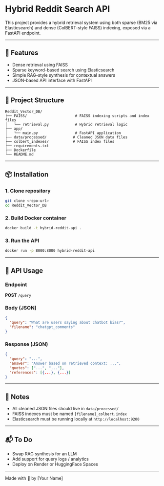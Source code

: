 # Hybrid Reddit Search API

This project provides a hybrid retrieval system using both sparse (BM25 via Elasticsearch) and dense (ColBERT-style FAISS) indexing, exposed via a FastAPI endpoint.

---

## 🚀 Features
- Dense retrieval using FAISS
- Sparse keyword-based search using Elasticsearch
- Simple RAG-style synthesis for contextual answers
- JSON-based API interface with FastAPI

---

## 📁 Project Structure
```
Reddit_Vector_DB/
├── FAISS/                      # FAISS indexing scripts and index files
│   └── retrieval.py            # Hybrid retrieval logic
├── app/
│   └── main.py                 # FastAPI application
├── data/processed/            # Cleaned JSON data files
├── colbert_indexes/           # FAISS index files
├── requirements.txt
├── Dockerfile
└── README.md
```

---

## 📦 Installation

### 1. Clone repository
```bash
git clone <repo-url>
cd Reddit_Vector_DB
```

### 2. Build Docker container
```bash
docker build -t hybrid-reddit-api .
```

### 3. Run the API
```bash
docker run -p 8000:8000 hybrid-reddit-api
```

---

## 📡 API Usage

### Endpoint
**POST** `/query`

### Body (JSON)
```json
{
  "query": "What are users saying about chatbot bias?",
  "filename": "chatgpt_comments"
}
```

### Response (JSON)
```json
{
  "query": "...",
  "answer": "Answer based on retrieved context: ...",
  "quotes": ["...", "..."],
  "references": [{...}, {...}]
}
```

---

## 🧠 Notes
- All cleaned JSON files should live in `data/processed/`
- FAISS indexes must be named `[filename]_colbert.index`
- Elasticsearch must be running locally at `http://localhost:9200`

---

## 📬 To Do
- Swap RAG synthesis for an LLM
- Add support for query logs / analytics
- Deploy on Render or HuggingFace Spaces

---

Made with 🧠 by [Your Name]
